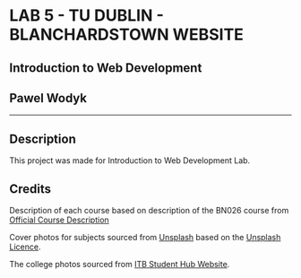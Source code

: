 # LAB 5 - TU DUBLIN - BLANCHARDSTOWN WEBSITE

## Introduction to Web Development

## Pawel Wodyk

<hr>

## Description

This project was made for Introduction to Web Development Lab.

## Credits

Description of each course based on description of the BN026 course from [Official Course Description](https://www.itb.ie/StudyatITB/bn026.html) 

Cover photos for subjects sourced from [Unsplash](https://unsplash.com/) based on the [Unsplash Licence](https://unsplash.com/license).

The college photos sourced from [ITB Student Hub Website](http://itbstudenthub.ie/?cat=47).